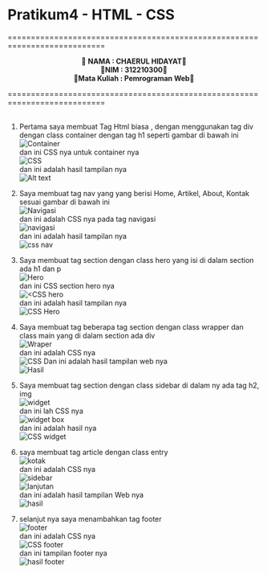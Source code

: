 # Pratikum4 - HTML - CSS

===========================================================================<br>
<p align="center">
 &#128640 <b>NAMA          :  CHAERUL HIDAYAT</b>&#128640 <br> 
  &#128640<b>NIM           :  312210300</b>&#128640 <br>
 &#128640<b>Mata Kuliah   :  Pemrograman Web</b>&#128640 <br>
</p>
===========================================================================<br><br>

1. Pertama saya membuat Tag Html biasa , dengan menggunakan tag div  dengan class container dengan tag h1  seperti gambar di bawah ini <br>
![Container](1.png) <br>
dan ini CSS nya untuk container nya <br>
![CSS](<foto readme/css container.png>) <br>
dan ini adalah hasil tampilan nya <br>
![Alt text](<foto readme/2.png>)<br>
2. Saya membuat tag nav yang yang berisi Home, Artikel, About, Kontak sesuai gambar di bawah ini <br>
![Navigasi](<foto readme/3.png>) <br>
dan ini adalah CSS nya pada tag navigasi <br>
![navigasi](<foto readme/css navigasi.png>) <br>
dan ini adalah hasil tampilan nya <br>
![css nav](<foto readme/4.png>) <br>

3. Saya membuat tag section dengan class hero yang isi di dalam section ada h1 dan p <br>
![Hero](<foto readme/5.png>) <br>
dan ini CSS section hero nya <br>
![ <CSS hero](<foto readme/css hero.png>) <br>
dan ini adalah hasil tampilan nya <br>
![CSS Hero](<foto readme/6.png>)<br>
4. Saya membuat tag  beberapa tag section  dengan class wrapper dan class main yang di dalam section ada div <br>
![Wraper](<foto readme/7.png>)<br>
dan ini adalah CSS nya <br>
![CSS](<foto readme/css  widget .png>)
Dan ini adalah hasil tampilan web nya <br>
![Hasil](<foto readme/8.png>)<br>
5. Saya membuat tag section dengan class sidebar di dalam ny ada tag h2, img  <br>
![widget](<foto readme/9.png>)<br>
dan ini lah CSS nya <br>
![widget box](<foto readme/css widget box.png>) <br>
dan ini adalah hasil nya <br>
![CSS widget](<foto readme/12.png>)<br>
6. saya membuat tag article dengan class entry <br>
![kotak](<foto readme/9.png>) <br>
dan ini adalah CSS nya <br>
![sidebar](<foto readme/css widget box.png>)<br>
![lanjutan](<foto readme/css widget lanjutan.png>)<br>
dan ini adalah hasil tampilan Web nya <br>
![hasil](<foto readme/10.png>)
7. selanjut nya saya menambahkan tag footer <br>
![footer](<foto readme/13.png>)<br>
dan ini adalah CSS nya <br>
![CSS footer](<foto readme/css footer.png>)<br>
dan ini tampilan footer nya <br>
![hasil footer](<foto readme/14.png>)







